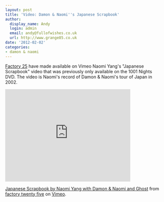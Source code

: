 ```yaml
---
layout: post
title: 'Video: Damon & Naomi''s Japanese Scrapbook'
author:
  display_name: Andy
  login: admin
  email: andy@fullofwishes.co.uk
  url: http://www.grange85.co.uk
date: '2012-02-02'
categories:
- damon & naomi
---
```

<p><a href="http://www.factorytwentyfive.com/ftf2/">Factory 25</a> have made available on Vimeo Naomi Yang's "Japanese Scrapbook" video that was previously only available on the 1001 Nights DVD. The video is Naomi's record of Damon & Naomi's tour of Japan in 2002.</p>
<p><iframe class="aligncenter" src="https://player.vimeo.com/video/36040971?title=0&byline=0&portrait=0" width="400" height="295" frameborder="0" webkitAllowFullScreen mozallowfullscreen allowFullScreen></iframe>
<p><a href="http://vimeo.com/36040971">Japanese Scrapbook by Naomi Yang with Damon & Naomi and Ghost</a> from <a href="http://vimeo.com/factory25">factory twenty five</a> on <a href="http://vimeo.com">Vimeo</a>.</p>
